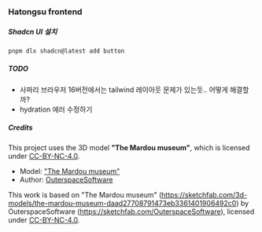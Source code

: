 ### Hatongsu frontend

##### Shadcn UI 설치

```bash
pnpm dlx shadcn@latest add button
```

##### TODO

- 사파리 브라우저 16버전에서는 tailwind 레이아웃 문제가 있는듯.. 어떻게 해결할까?
- hydration 에러 수정하기

##### Credits

This project uses the 3D model **"The Mardou museum"**, which is licensed under [CC-BY-NC-4.0](http://creativecommons.org/licenses/by-nc/4.0/).

- Model: ["The Mardou museum"](https://sketchfab.com/3d-models/the-mardou-museum-daad27708791473eb3361401906492c0)
- Author: [OuterspaceSoftware](https://sketchfab.com/OuterspaceSoftware)

This work is based on "The Mardou museum" (https://sketchfab.com/3d-models/the-mardou-museum-daad27708791473eb3361401906492c0) by OuterspaceSoftware (https://sketchfab.com/OuterspaceSoftware), licensed under [CC-BY-NC-4.0](http://creativecommons.org/licenses/by-nc/4.0/).
